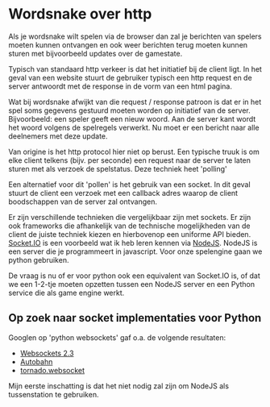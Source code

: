 # Wordsnake over http

Als je wordsnake wilt spelen via de browser dan zal je berichten van spelers moeten kunnen ontvangen en ook weer berichten terug moeten kunnen sturen met bijvoorbeeld updates over de gamestate. 

Typisch van standaard http verkeer is dat het initiatief bij de client ligt. In het geval van een website stuurt de gebruiker typisch een http request en de server antwoordt met de response in de vorm van een html pagina.

Wat bij wordsnake afwijkt van die request / response patroon is dat er in het spel soms gegevens gestuurd moeten worden op initiatief van de server. Bijvoorbeeld: een speler geeft een nieuw woord. Aan de server kant wordt het woord volgens de spelregels verwerkt. Nu moet er een bericht naar alle deelnemers met deze update. 

Van origine is het http protocol hier niet op berust. Een typische truuk is om elke client telkens (bijv. per seconde) een request naar de server te laten sturen met als verzoek de spelstatus. Deze techniek heet 'polling'

Een alternatief voor dit 'pollen' is het gebruik van een socket. In dit geval stuurt de client een verzoek met een callback adres waarop de client boodschappen van de server zal ontvangen. 

Er zijn verschillende technieken die vergelijkbaar zijn met sockets. Er zijn ook frameworks die afhankelijk van de technische mogelijkheden van de client de juiste techniek kiezen en hierbovenop een uniforme API bieden. [Socket.IO](http://socket.io/) is een voorbeeld wat ik heb leren kennen via [NodeJS](http://nodejs.org/). NodeJS is een server die je programmeert in javascript. Voor onze spelengine gaan we python gebruiken.

De vraag is nu of er voor python ook een equivalent van Socket.IO is, of dat we een 1-2-tje moeten opzetten tussen een NodeJS server en een Python service die als game engine werkt.


## Op zoek naar socket implementaties voor Python

Googlen op 'python websockets' gaf o.a. de volgende resultaten:

- [Websockets 2.3](https://pypi.python.org/pypi/websockets)
- [Autobahn](http://autobahn.ws/python/)
- [tornado.websocket](http://www.tornadoweb.org/en/branch2.1/websocket.html)

Mijn eerste inschatting is dat het niet nodig zal zijn om NodeJS als tussenstation te gebruiken.

